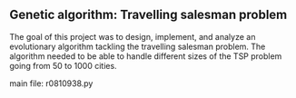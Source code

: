 ## Genetic algorithm: Travelling salesman problem

The goal of this project was to design, implement, and analyze an evolutionary algorithm tackling the travelling salesman problem.
The algorithm needed to be able to handle different sizes of the TSP problem going from 50 to 1000 cities. 

main file: r0810938.py
